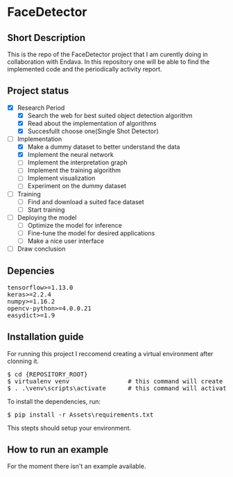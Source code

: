 # FaceDetector

## Short Description

This is the repo of the FaceDetector project that I am curently doing in collaboration with Endava. In this repository one will be able to find the implemented code and the periodically activity report.

## Project status

- [x] Research Period
    - [x] Search the web for best suited object detection algorithm
    - [x] Read about the implementation of algorithms
    - [x] Succesfullt choose one(Single Shot Detector)
    
- [ ] Implementation
    - [x] Make a dummy dataset to better understand the data
    - [x] Implement the neural network
    - [ ] Implement the interpretation graph
    - [ ] Implement the training algorithm
    - [ ] Implement visualization 
    - [ ] Experiment on the dummy dataset
    
- [ ] Training 
    - [ ] Find and download a suited face dataset
    - [ ] Start training
    
- [ ] Deploying the model
    - [ ] Optimize the model for inference
    - [ ] Fine-tune the model for desired applications
    - [ ] Make a nice user interface
    
- [ ] Draw conclusion

## Depencies

<pre>
tensorflow>=1.13.0
keras>=2.2.4
numpy>=1.16.2
opencv-python>=4.0.0.21
easydict>=1.9
</pre>

## Installation guide

For running this project I reccomend creating a virtual environment after  clonning it.
<pre>
$ cd {REPOSITORY_ROOT}
$ virtualenv venv                # this command will create a new virtual environment in the folder venv
$ . .\venv\scripts\activate      # this command will activate your virtual env
</pre>

To install the dependencies, run:
<pre>
$ pip install -r Assets\requirements.txt
</pre>

This stepts should setup your environment.
 
## How to run an example

For the moment there isn't an example available.
